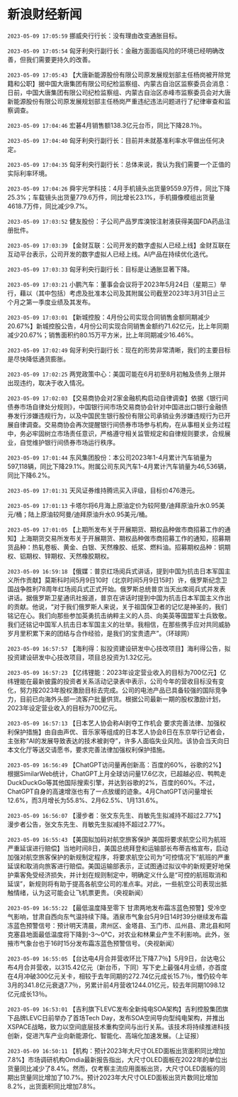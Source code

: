 # 新浪财经新闻
`2023-05-09 17:05:59` 挪威央行行长：没有理由改变通胀目标。

`2023-05-09 17:05:54` 匈牙利央行副行长：金融方面面临风险的环境已经明确改善，但我们需要更持久的改善。

`2023-05-09 17:05:43` 【大唐新能源股份有限公司原发展规划部主任杨岗被开除党籍和公职】据中国大唐集团有限公司纪检监察组、内蒙古自治区监察委员会消息：日前，中国大唐集团有限公司纪检监察组、内蒙古自治区赤峰市监察委员会对大唐新能源股份有限公司原发展规划部主任杨岗严重违纪违法问题进行了纪律审查和监察调查。

`2023-05-09 17:04:46`   宏碁4月销售额138.3亿元台币，同比下降28.1％。

`2023-05-09 17:04:40` 匈牙利央行副行长：目前并未就基准利率水平做出任何决定。

`2023-05-09 17:04:35` 匈牙利央行副行长：总体来说，我认为我们需要一个正值的实际利率环境。

`2023-05-09 17:04:26` 舜宇光学科技：4月手机镜头出货量9559.9万件，同比下降25.3%；车载镜头出货量779.6万件，同比增长23.1%，手机摄像模组出货量4618.7万件，同比减少9.7%。

`2023-05-09 17:03:52` 健友股份：子公司产品罗库溴铵注射液获得美国FDA药品注册批件。

`2023-05-09 17:03:39`   【金财互联：公司开发的数字虚拟人已经上线】金财互联在互动平台表示，公司开发的数字虚拟人已经上线。AI产品在持续优化迭代。

`2023-05-09 17:03:33` 匈牙利央行副行长：目标是让通胀显著下降。

`2023-05-09 17:03:21` 小鹏汽车：董事会会议将于2023年5月24日（星期三）举行，藉以（其中包括）考虑及批准本公司及其附属公司截至2023年3月31日止三个月之第一季度业绩及其发布。

`2023-05-09 17:03:01` 【新城控股：4月份公司实现合同销售金额同期减少20.67%】新城控股公告，4月份公司实现合同销售金额约71.62亿元，比上年同期减少20.67%；销售面积约80.15万平方米，比上年同期减少16.46%。

`2023-05-09 17:02:49` 匈牙利央行副行长：现在的形势非常清晰，我们的主要目标是尽快降低通货膨胀。

`2023-05-09 17:02:25` 两党政策中心：美国可能在6月初至8月初触及债务上限并出现违约，取决于收入情况。

`2023-05-09 17:02:03` 【交易商协会对2家金融机构启动自律调查】依据《银行间债券市场自律处分规则》，中国银行间市场交易商协会针对中国进出口银行金融债券发行涉嫌违规行为，以及中国民生银行股份有限公司承销业务涉嫌违规行为已开展自律调查。交易商协会再次提醒银行间债券市场参与机构，在从事相关业务过程中，务必牢固树立市场责任意识，严格遵守相关监管规定和自律规则要求，合规展业，自觉维护银行间债券市场运行秩序。

`2023-05-09 17:01:44` 东风集团股份：本公司2023年1-4月累计汽车销量为597,118辆，同比下降29.1%。附属公司东风汽车1-4月累计汽车销量为46,536辆，同比下降6.2%。

`2023-05-09 17:01:31`   天风证券维持腾讯买入评级，目标价476港元。

`2023-05-09 17:01:13` 卡塔尔将6月海上原油定价为较阿曼/迪拜原油升水0.95美元/桶；陆上原油较阿曼/迪拜原油升水0.95美元/桶。

`2023-05-09 17:01:05` 【上期所发布关于开展期货、期权品种做市商招募工作的通知】上海期货交易所发布关于开展期货、期权品种做市商招募工作的通知，招募期货品种：热轧卷板、黄金、白银、天然橡胶、纸浆、燃料油。招募期权品种：铜期权、铝期权、锌期权、天然橡胶期权。

`2023-05-09 16:59:18` 【俄媒：普京红场阅兵式讲话，提到中国为抗击日本军国主义所作贡献】莫斯科时间5月9日10时（北京时间5月9日15时）许，俄罗斯纪念卫国战争胜利78周年红场阅兵式正式开始。俄罗斯总统普京当天出席阅兵式并发表讲话。据俄罗斯卫星通讯社报道，普京在讲话时提到中国为抗击日本军国主义作出的贡献。他说，“对于我们俄罗斯人来说，关于祖国保卫者的记忆是神圣的，我们铭记在心。我们向那些参加英勇抗击纳粹主义的人员、向美英等国盟军士兵致敬。我们还铭记中国军人抗击日本军国主义的壮举。我相信，在那些携手应对共同威胁岁月里积累下来的团结与合作经验，是我们的宝贵遗产”。（环球网）

`2023-05-09 16:57:57` 【海利得：拟投资建设研发中心技改项目】海利得公告，拟投资建设研发中心技改项目，项目总投资为1.32亿元。

`2023-05-09 16:57:23` 【亿纬锂能：2023年设定营业收入的目标为700亿元】亿纬锂能在最新披露的投资者关系活动记录表中表示，公司今年的营收目标没有变化，努力按2023年股权激励目标去完成。公司的电池产品已具备较强的国际竞争力，目前已向海外头部一流客户批量供货。根据公司最新一期的股权激励计划，2023年设定营业收入的目标为700亿元。

`2023-05-09 16:57:13` 【日本艺人协会称AI剥夺工作机会 要求完善法律、加强权利保护措施】由自由声优、音乐家等组成的日本艺人协会8日在东京举行记者会，主张称“AI的发展导致表达的技术被剥夺”，许多人面临失业风险。该协会当天向日本文化厅等送交请愿书，要求完善法律加强权利保护措施。

`2023-05-09 16:56:49` 【ChatGPT访问量再创新高：百度的60%，谷歌的2%】根据SimilarWeb统计，ChatGPT上月全球访问量17.6亿次，已超越必应、鸭鸭走DuckDuckGo等其他国际搜索引擎，并达到谷歌的2%，百度的60%。不过，ChatGPT自身的高速增涨也有了一点放缓的迹象。4月ChatGPT访问量增长12.6%，而3月增长为55.8%、2月62.5%、1月131.6%。

`2023-05-09 16:56:07` 【漫步者：张文东先生、肖敏先生拟减持不超过2.77%】漫步者公告，张文东先生、肖敏先生拟减持不超过2.77%。

`2023-05-09 16:55:43` 【美国拟加码对航空旅客保护 美国将要求航空公司为航班严重延误进行赔偿】当地时间8日，美国总统拜登和运输部长布蒂吉格宣布，启动加强对航空旅客保护的新规制定程序，将要求航空公司为“可控情况下”航班的严重延误和取消向旅客进行赔偿。美国运输部表示，正试图通过拟议中的新规更好地保护乘客免受经济损失，并计划在规则制定中，明确定义什么是“可控的航班取消和延误”，新规则将有助于提高各航空公司的准点率。对此，一些航空公司表现出抵触情绪，认为这可能会让飞机票更贵。（央视新闻）

`2023-05-09 16:55:22` 【最低温度降至零下 甘肃两地发布霜冻蓝色预警】受冷空气影响，甘肃自西向东气温持续下降。酒泉市气象台5月9日14时39分继续发布霜冻蓝色预警信号：预计明天清晨，肃州区、金塔县、玉门市、瓜州县、肃北县和阿克塞县地面最低温度将下降到-3～0℃，对农业和林果业产生不利影响。此外，张掖市气象台也于16时15分发布霜冻蓝色预警信号。（央视新闻）

`2023-05-09 16:55:05` 【台达电4月合并营收环比下降7.7％】5月9日，台达电公布4月合并营收，以315.42亿元（新台币，下同）写下史上最强4月业绩，亦首度在4月冲破300亿元关卡，相较于去年同期的272.74亿元成长15.7％，惟仍较今年3月的341.8亿元衰退7.7％，另累计前4月营收1244.01亿元，较去年同期1098.12亿元成长13％。

`2023-05-09 16:53:01` 【吉利旗下LEVC发布全新纯电SOA架构】吉利控股集团旗下品牌LEVC日前举办了首场Tech Day，发布SOA空间导向型纯电架构，并推出XSPACE战略，致力以空间底层技术重构空间与出行关系。该技术将持续推进科技创新，促进汽车产业向新能源化、智能化、高端化加速发展。（上证报）

`2023-05-09 16:50:11` 【机构：预计2023年大尺寸OLED面板出货面积同比增加7.8%】市场调研机构Omdia最新报告指出，大尺寸OLED面板在2022年的单位出货量同比减少了8.4%。然而，仅考察主流应用面板出货，大尺寸OLED面板的同期出货量同比增加了10.7%。预计2023年大尺寸OLED面板出货片数同比增加8.2%，出货面积同比增加7.8%。

